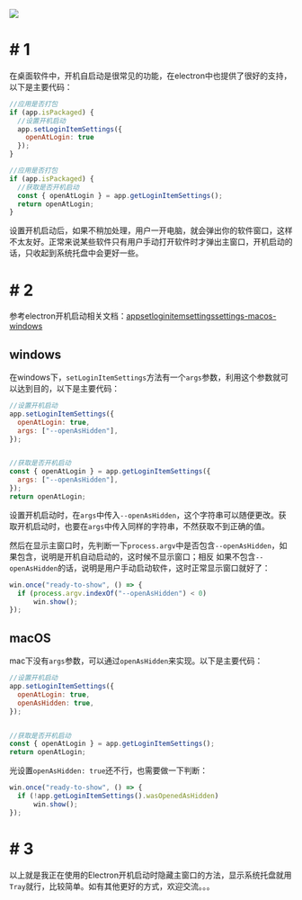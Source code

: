 ![](https://img2020.cnblogs.com/blog/610959/202101/610959-20210119172627251-1885769261.png)



# # 1

在桌面软件中，开机自启动是很常见的功能，在electron中也提供了很好的支持，以下是主要代码：

```js
//应用是否打包
if (app.isPackaged) {
  //设置开机启动
  app.setLoginItemSettings({
    openAtLogin: true
  });
}

//应用是否打包
if (app.isPackaged) {
  //获取是否开机启动
  const { openAtLogin } = app.getLoginItemSettings();
  return openAtLogin;
}
```

设置开机启动后，如果不稍加处理，用户一开电脑，就会弹出你的软件窗口，这样不太友好。正常来说某些软件只有用户手动打开软件时才弹出主窗口，开机启动的话，只收起到系统托盘中会更好一些。



# # 2

参考electron开机启动相关文档：[appsetloginitemsettingssettings-macos-windows](https://www.electronjs.org/docs/api/app#appsetloginitemsettingssettings-macos-windows)

## windows

在windows下，`setLoginItemSettings`方法有一个`args`参数，利用这个参数就可以达到目的，以下是主要代码：

```javascript
//设置开机启动
app.setLoginItemSettings({
  openAtLogin: true,
  args: ["--openAsHidden"],
});


//获取是否开机启动
const { openAtLogin } = app.getLoginItemSettings({
  args: ["--openAsHidden"],
});
return openAtLogin;
```

设置开机启动时，在`args`中传入`--openAsHidden`，这个字符串可以随便更改。获取开机启动时，也要在`args`中传入同样的字符串，不然获取不到正确的值。

然后在显示主窗口时，先判断一下`process.argv`中是否包含`--openAsHidden`，如果包含，说明是开机自动启动的，这时候不显示窗口；相反 如果不包含`--openAsHidden`的话，说明是用户手动启动软件，这时正常显示窗口就好了：

```javascript
win.once("ready-to-show", () => {
  if (process.argv.indexOf("--openAsHidden") < 0) 
      win.show();
});
```

## macOS

mac下没有`args`参数，可以通过`openAsHidden`来实现。以下是主要代码：

```javascript
//设置开机启动
app.setLoginItemSettings({
  openAtLogin: true,
  openAsHidden: true,
});


//获取是否开机启动
const { openAtLogin } = app.getLoginItemSettings();
return openAtLogin;
```

光设置`openAsHidden: true`还不行，也需要做一下判断：

```javascript
win.once("ready-to-show", () => {
  if (!app.getLoginItemSettings().wasOpenedAsHidden) 
      win.show();
});
```



# # 3

以上就是我正在使用的Electron开机启动时隐藏主窗口的方法，显示系统托盘就用`Tray`就行，比较简单。如有其他更好的方式，欢迎交流。。。



